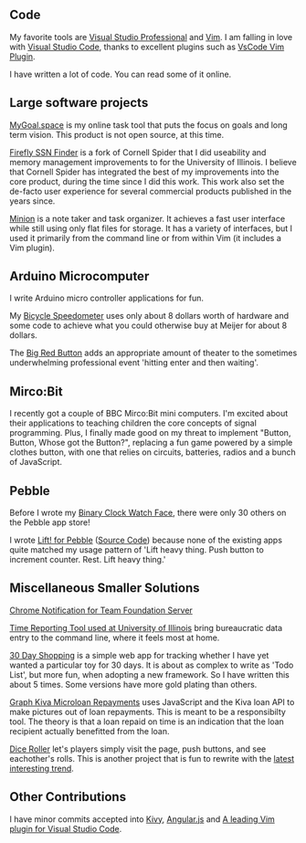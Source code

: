 ## Code
My favorite tools are [Visual Studio Professional](https://www.visualstudio.com) and [Vim](http://www.vim.org/). 
I am falling in love with [Visual Studio Code](https://code.visualstudio.com), thanks to excellent plugins such as [VsCode Vim Plugin](https://github.com/VSCodeVim/Vim).

I have written a lot of code. You can read some of it online.

## Large software projects
[MyGoal.space](https://mygoal.space) is my online task tool that puts the focus on goals and long term vision. This product is not open source, at this time.

[Firefly SSN Finder](https://github.com/cites-illinois/Firefly) is a fork of Cornell Spider that I did useability and memory management improvements to for the University of Illinois. I believe that Cornell Spider has integrated the best of my improvements into the core product, during the time since I did this work. This work also set the de-facto user experience for several commercial products published in the years since. 

[Minion](https://github.com/edthedev/minion) is a note taker and task organizer. It achieves a fast user interface while still using only flat files for storage. It has a variety of interfaces, but I used it primarily from the command line or from within Vim (it includes a Vim plugin).

## Arduino Microcomputer
I write Arduino micro controller applications for fun.

My [Bicycle Speedometer](https://github.com/edthedev/arduino-bike-speed) uses only about 8 dollars worth of hardware and some code to achieve what you could otherwise buy at Meijer for about 8 dollars.

The [Big Red Button](https://github.com/edthedev/bigredbutton) adds an appropriate amount of theater to the sometimes underwhelming professional event 'hitting enter and then waiting'.

## Mirco:Bit
	
I recently got a couple of BBC Mirco:Bit mini computers. I'm excited about their applications to teaching children the core concepts of signal programming.
Plus, I finally made good on my threat to implement "Button, Button, Whose got the Button?", replacing a fun game powered by a simple clothes button, with one that relies on circuits, batteries, radios and a bunch of JavaScript. 
	
## Pebble
Before I wrote my [Binary Clock Watch Face](https://github.com/edthedev/BinaryClock), there were only 30 others on the Pebble app store!

I wrote [Lift! for Pebble](https://apps.getpebble.com/en_US/application/569d35184da1717a1f000043) ([Source Code](https://github.com/edthedev/LiftPebble)) because none of the existing apps quite matched my usage pattern of 'Lift heavy thing. Push button to increment counter. Rest. Lift heavy thing.'

## Miscellaneous Smaller Solutions
[Chrome Notification for Team Foundation Server](tfsNotify.html)

[Time Reporting Tool used at University of Illinois](https://github.com/edthedev/time_reporting) bring bureaucratic data entry to the command line, where it feels most at home.

[30 Day Shopping](https://github.com/edthedev/30-day-shopping) is a simple web app for tracking whether I have yet wanted a particular toy for 30 days. It is about as complex to write as 'Todo List', but more fun, when adopting a new framework. So I have written this about 5 times. Some versions have more gold plating than others.

[Graph Kiva Microloan Repayments](https://github.com/edthedev/kiva_graphs) uses JavaScript and the Kiva loan API to make pictures out of loan repayments. This is meant to be a responsibilty tool. The theory is that a loan repaid on time is an indication that the loan recipient actually benefitted from the loan.

[Dice Roller](https://bitbucket.org/edthedev/diceroller/src) let's players simply visit the page, push buttons, and see eachother's rolls. This is another project that is fun to rewrite with the [latest interesting trend](https://www.raymondcamden.com/2016/08/11/how-many-days-since-the-last-javascript-framework/).

## Other Contributions 
I have minor commits accepted into [Kivy](https://kivy.org/), [Angular.js](https://angularjs.org/) and [A leading Vim plugin for Visual Studio Code](https://github.com/VSCodeVim/Vim). 